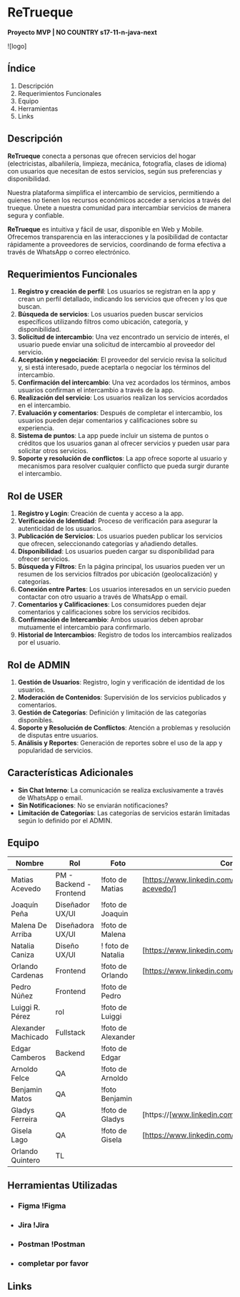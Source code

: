 # **ReTrueque**

**Proyecto MVP | NO COUNTRY s17-11-n-java-next**

![logo]

## **Índice**

1. Descripción
2. Requerimientos Funcionales
3. Equipo
4. Herramientas
5. Links

## **Descripción**

**ReTrueque** conecta a personas que ofrecen servicios del hogar (electricistas, albañilería, limpieza, mecánica, fotografía, clases de idioma) con usuarios que necesitan de estos servicios, según sus preferencias y disponibilidad.

Nuestra plataforma simplifica el intercambio de servicios, permitiendo a quienes no tienen los recursos económicos acceder a servicios a través del trueque. Únete a nuestra comunidad para intercambiar servicios de manera segura y confiable.

**ReTrueque** es intuitiva y fácil de usar, disponible en Web y Mobile. Ofrecemos transparencia en las interacciones y la posibilidad de contactar rápidamente a proveedores de servicios, coordinando de forma efectiva a través de WhatsApp o correo electrónico.

## **Requerimientos Funcionales**

1. **Registro y creación de perfil**: Los usuarios se registran en la app y crean un perfil detallado, indicando los servicios que ofrecen y los que buscan.
2. **Búsqueda de servicios**: Los usuarios pueden buscar servicios específicos utilizando filtros como ubicación, categoría, y disponibilidad.
3. **Solicitud de intercambio**: Una vez encontrado un servicio de interés, el usuario puede enviar una solicitud de intercambio al proveedor del servicio.
4. **Aceptación y negociación**: El proveedor del servicio revisa la solicitud y, si está interesado, puede aceptarla o negociar los términos del intercambio.
5. **Confirmación del intercambio**: Una vez acordados los términos, ambos usuarios confirman el intercambio a través de la app.
6. **Realización del servicio**: Los usuarios realizan los servicios acordados en el intercambio.
7. **Evaluación y comentarios**: Después de completar el intercambio, los usuarios pueden dejar comentarios y calificaciones sobre su experiencia.
8. **Sistema de puntos**: La app puede incluir un sistema de puntos o créditos que los usuarios ganan al ofrecer servicios y pueden usar para solicitar otros servicios.
9. **Soporte y resolución de conflictos**: La app ofrece soporte al usuario y mecanismos para resolver cualquier conflicto que pueda surgir durante el intercambio.

## **Rol de USER**

1. **Registro y Login**: Creación de cuenta y acceso a la app.
2. **Verificación de Identidad**: Proceso de verificación para asegurar la autenticidad de los usuarios.
3. **Publicación de Servicios**: Los usuarios pueden publicar los servicios que ofrecen, seleccionando categorías y añadiendo detalles.
4. **Disponibilidad**: Los usuarios pueden cargar su disponibilidad para ofrecer servicios. 
5. **Búsqueda y Filtros**: En la página principal, los usuarios pueden ver un resumen de los servicios filtrados por  ubicación (geolocalización) y categorías.
6. **Conexión entre Partes**: Los usuarios interesados en un servicio pueden contactar con otro usuario a través de WhatsApp o email.
7. **Comentarios y Calificaciones**: Los consumidores pueden dejar comentarios y calificaciones sobre los servicios recibidos.
8. **Confirmación de Intercambio**: Ambos usuarios deben aprobar mutuamente el intercambio para confirmarlo.
9. **Historial de Intercambios**: Registro de todos los intercambios realizados por el usuario. 

## **Rol de ADMIN**

1. **Gestión de Usuarios**: Registro, login y verificación de identidad de los usuarios.
2. **Moderación de Contenidos**: Supervisión de los servicios publicados y comentarios.
3. **Gestión de Categorías**: Definición y limitación de las categorías disponibles.
4. **Soporte y Resolución de Conflictos**: Atención a problemas y resolución de disputas entre usuarios. 
5. **Análisis y Reportes**: Generación de reportes sobre el uso de la app y popularidad de servicios.

## **Características Adicionales**

- **Sin Chat Interno**: La comunicación se realiza exclusivamente a través de WhatsApp o email.
- **Sin Notificaciones**: No se enviarán notificaciones?
- **Limitación de Categorías**: Las categorías de servicios estarán limitadas según lo definido por el ADMIN.

## **Equipo**

| Nombre          | Rol                | Foto                    | Contacto         | 
| --------------- | ------------------ | ----------------------- | --------------- | 
| Matias Acevedo  | PM - Backend - Frontend | !foto de Matias         | [https://www.linkedin.com/in/matias-nicolas-acevedo/] |
| Joaquín Peña    | Diseñador UX/UI    | !foto de Joaquin |
| Malena De Arriba| Diseñadora UX/UI   | !foto de Malena  |
| Natalia Caniza  | Diseño UX/UI       | ! foto de Natalia |  [https://www.linkedin.com/in/naticaniza/] |
| Orlando Cardenas| Frontend           | !foto de Orlando | [https://www.linkedin.com/in/orlandocardenasvillegas)] |
| Pedro Núñez     | Frontend           | !foto de Pedro | |
| Luiggi R. Pérez | rol                | !foto de Luiggi | |
| Alexander Machicado| Fullstack       | !foto de Alexander | |
| Edgar Camberos  | Backend            | !foto de Edgar | | 
| Arnoldo Felce   | QA                 | !foto de Arnoldo | |
| Benjamin Matos  | QA                 | !foto Benjamin | |
| Gladys Ferreira | QA                 | !foto de Gladys | [https://[www.linkedin.com/in/gladys-ferreira] |
| Gisela Lago     | QA                 | !foto de Gisela | [https://www.linkedin.com/in/]giselalago/] |
| Orlando Quintero| TL                 | |

## **Herramientas Utilizadas**

- ### Figma !Figma
- ### Jira !Jira
- ### Postman !Postman
- ### completar por favor

## **Links**
